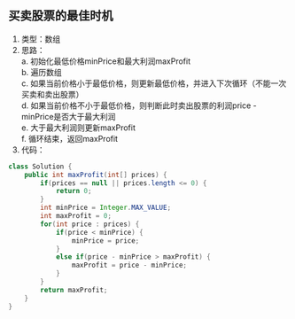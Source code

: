 ## 买卖股票的最佳时机
1. 类型：数组  
2. 思路：  
	a. 初始化最低价格minPrice和最大利润maxProfit  
	b. 遍历数组  
	c. 如果当前价格小于最低价格，则更新最低价格，并进入下次循环（不能一次买卖和卖出股票）  
	d. 如果当前价格不小于最低价格，则判断此时卖出股票的利润price - minPrice是否大于最大利润  
	e. 大于最大利润则更新maxProfit  
	f. 循环结束，返回maxProfit  
3. 代码：  

````java
class Solution {
    public int maxProfit(int[] prices) {
        if(prices == null || prices.length <= 0) {
            return 0;
        }
        int minPrice = Integer.MAX_VALUE;
        int maxProfit = 0;
        for(int price : prices) {
            if(price < minPrice) {
                minPrice = price;
            }
            else if(price - minPrice > maxProfit) {
                maxProfit = price - minPrice;
            }
        }
        return maxProfit;
    }
}
````